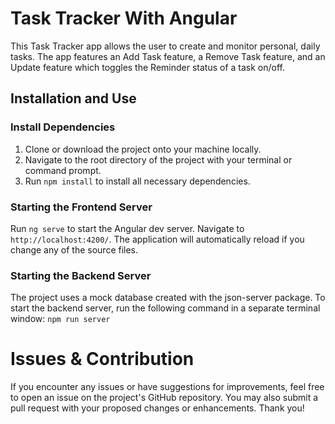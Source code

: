 # Task Tracker With Angular

This Task Tracker app allows the user to create and monitor personal, daily tasks. The app features an Add Task feature, a Remove Task feature, and an Update feature which toggles the Reminder status of a task on/off.

## Installation and Use
### Install Dependencies
1. Clone or download the project onto your machine locally.
2. Navigate to the root directory of the project with your terminal or command prompt.
3. Run `npm install` to install all necessary dependencies.

### Starting the Frontend Server
Run `ng serve` to start the Angular dev server. Navigate to `http://localhost:4200/`. The application will automatically reload if you change any of the source files.
### Starting the Backend Server
The project uses a mock database created with the json-server package. To start the backend server, run the following command in a separate terminal window:
```npm run server```

# Issues & Contribution
If you encounter any issues or have suggestions for improvements, feel free to open an issue on the project's GitHub repository. You may also submit a pull request with your proposed changes or enhancements. Thank you!
